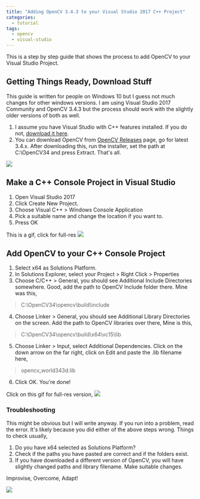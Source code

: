 ```yaml
---
title: "Adding OpenCV 3.4.3 to your Visual Studio 2017 C++ Project"
categories:
  - tutorial
tags:
  - opencv
  - visual-studio
---
```


This is a step by step guide that shows the process to add OpenCV to your Visual Studio Project.

## Getting Things Ready, Download Stuff

This guide is written for people on Windows 10 but I guess not much changes for other windows versions.
I am using Visual Studio 2017 Community and OpenCV 3.4.3 but the process should work with the slightly older versions of both as well.

1. I assume you have Visual Studio with C++ features installed. If you do not, [download it here](https://visualstudio.microsoft.com/downloads/).    
2. You can download OpenCV from [OpenCV Releases](https://opencv.org/releases.html) page, go for latest 3.4.x. After downloading this, run the installer, set the path at C:\OpenCV34 and press Extract. That's all.

![](http://shailendra.me/images/opencv_extract.png)

## Make a C++ Console Project in Visual Studio

1. Open Visual Studio 2017
2. Click Create New Project. 
3. Choose Visual C++ > Windows Console Application
3. Pick a suitable name and change the location if you want to.
4. Press OK

This is a gif, click for full-res
[![](http://shailendra.me/images/vs_add.gif)](http://shailendra.me/images/vs_add.gif)

## Add OpenCV to your C++ Console Project

1. Select x64 as Solutions Platform.
2. In Solutions Explorer, select your Project > Right Click > Properties
3. Choose C/C++ > General, you should see Additional Include Directories somewhere. Good, add the path to OpenCV Include folder there. Mine was this,
> C:\OpenCV34\opencv\build\include

4. Choose Linker > General, you should see Additional Library Directories on the screen. Add the path to OpenCV libraries over there, Mine is this,
> C:\OpenCV34\opencv\build\x64\vc15\lib

5. Choose Linker > Input, select Additional Dependencies. Click on the down arrow on the far right, click on Edit and paste the .lib filename here,
> opencv_world343d.lib

6. Click OK. You're done!

Click on this gif for full-res version,
[![](http://shailendra.me/images/opencv_add.gif)](http://shailendra.me/images/opencv_add.gif)

### Troubleshooting

This might be obvious but I will write anyway. If you run into a problem, read the error. It's likely because you did either of the above steps wrong. Things to check usually,

1. Do you have x64 selected as Solutions Platform?
2. Check if the paths you have pasted are correct and if the folders exist.
3. If you have downloaded a different version of OpenCV, you will have slightly changed paths and library filename. Make suitable changes.

Improvise, Overcome, Adapt!

![](http://shailendra.me/images/overcome.jpg)
